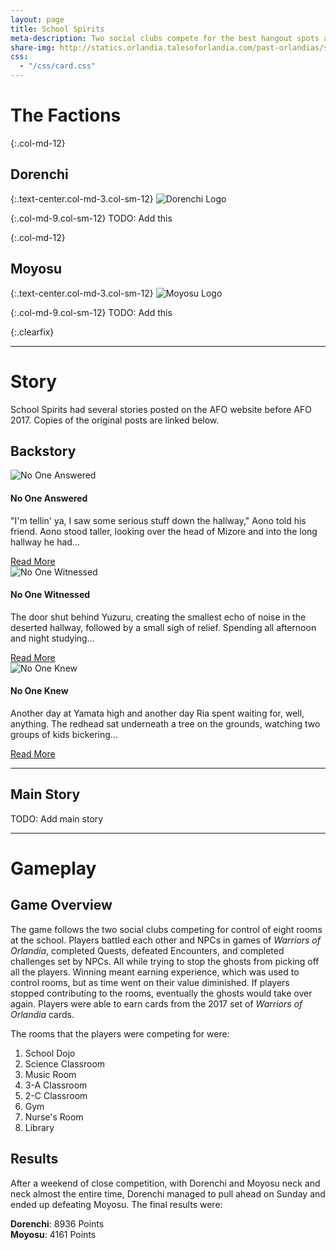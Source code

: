 ```yaml
---
layout: page
title: School Spirits
meta-description: Two social clubs compete for the best hangout spots at school. Little do they know the school is not all it appears to be.
share-img: http://statics.orlandia.talesoforlandia.com/past-orlandias/spirits/ghosts.png
css:
  - "/css/card.css"
---
```




# The Factions

{:.col-md-12}
## Dorenchi

{:.text-center.col-md-3.col-sm-12}
![Dorenchi Logo][dorenchi]

{:.col-md-9.col-sm-12}
TODO: Add this

{:.col-md-12}
## Moyosu

{:.text-center.col-md-3.col-sm-12}
![Moyosu Logo][moyosu]

{:.col-md-9.col-sm-12}
TODO: Add this

{:.clearfix}

---

# Story

School Spirits had several stories posted on the AFO website before AFO 2017. Copies of the original posts are linked below. 

## Backstory

<div class="row" >
  <div class="col-md-4 col-sm-12">
    <div class="card">
      <img class="card-img-top" src="http://statics.orlandia.talesoforlandia.com/past-orlandias/spirits/ghosts.png" alt="No One Answered">
      <div class="card-block">
        <h4 class="card-title">No One Answered</h4>
        <p class="card-subtitle">
          "I'm tellin' ya, I saw some serious stuff down the hallway," Aono told his friend. Aono stood taller, looking over the head of Mizore and into the long hallway he had...
        </p>
        <a href="back-story/no-one-answered" class="btn btn-primary card-link">Read More</a>
      </div>
    </div>
  </div>

  <div class="col-md-4 col-sm-12">
    <div class="card">
      <img class="card-img-top" src="http://statics.orlandia.talesoforlandia.com/past-orlandias/spirits/yuzuru-cropped.png" alt="No One Witnessed">
      <div class="card-block">
        <h4 class="card-title">No One Witnessed</h4>
        <p class="card-subtitle">
          The door shut behind Yuzuru, creating the smallest echo of noise in the deserted hallway, followed by a small sigh of relief. Spending all afternoon and night studying...
        </p>
        <a href="back-story/no-one-witnessed" class="btn btn-primary card-link">Read More</a>
      </div>
    </div>
  </div>

  <div class="col-md-4 col-sm-12">
    <div class="card">
      <img class="card-img-top" src="http://statics.orlandia.talesoforlandia.com/past-orlandias/spirits/possessed.png" alt="No One Knew">
      <div class="card-block">
        <h4 class="card-title">No One Knew</h4>
        <p class="card-subtitle">
          Another day at Yamata high and another day Ria spent waiting for, well, anything. The redhead sat underneath a tree on the grounds, watching two groups of kids bickering...
        </p>
        <a href="back-story/no-one-knew" class="btn btn-primary card-link">Read More</a>
      </div>
    </div>
  </div>
</div>

---

## Main Story

TODO: Add main story

---

# Gameplay

## Game Overview

The game follows the two social clubs competing for control of eight rooms at the school. Players battled each other and NPCs in games of *Warriors of Orlandia*, completed Quests, defeated Encounters, and completed challenges set by NPCs. All while trying to stop the ghosts from picking off all the players. Winning meant earning experience, which was used to control rooms, but as time went on their value diminished. If players stopped contributing to the rooms, eventually the ghosts would take over again.  Players were able to earn cards from the 2017 set of *Warriors of Orlandia* cards.

The rooms that the players were competing for were:
1. School Dojo
2. Science Classroom
3. Music Room
4. 3-A Classroom
5. 2-C Classroom
6. Gym
7. Nurse's Room
8. Library

## Results

After a weekend of close competition, with Dorenchi and Moyosu neck and neck almost the entire time, Dorenchi managed to pull ahead on Sunday and ended up defeating Moyosu. The final results were:

**Dorenchi**: 8936 Points   
**Moyosu**: 4161 Points

[dorenchi]: http://statics.orlandia.talesoforlandia.com/past-orlandias/spirits/dorenchi.png
[moyosu]: http://statics.orlandia.talesoforlandia.com/past-orlandias/spirits/moyosu.png